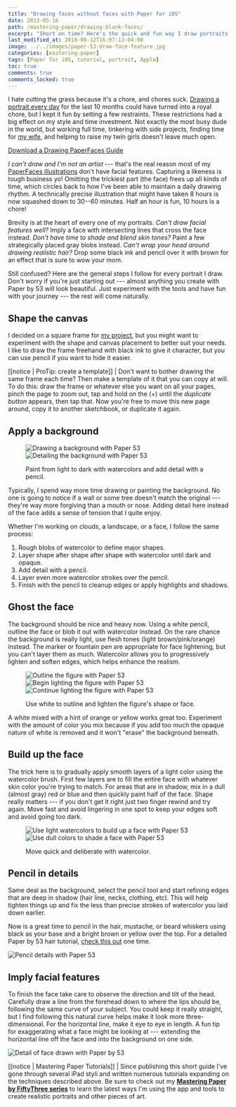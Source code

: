 ```yaml
---
title: "Drawing faces without faces with Paper for iOS"
date: 2013-05-16
path: /mastering-paper/drawing-blank-faces/
excerpt: "Short on time? Here's the quick and fun way I draw portraits using Paper for iOS."
last_modified_at: 2019-09-12T16:07:13-04:00
image: ../../images/paper-53-draw-face-feature.jpg
categories: [mastering-paper]
tags: [Paper for iOS, tutorial, portrait, Apple]
toc: true
comments: true
comments_locked: true
---
```


I hate cutting the grass because it's a chore, and chores suck. [Drawing a portrait every day](/notes/paperfaces-ipad-portrait-project/) for the last 10 months could have turned into a royal chore, but I kept it fun by setting a few restraints. These restrictions had a big effect on my style and time investment. Not exactly the most busy dude in the world, but working full time, tinkering with side projects, finding time for [my wife](https://2littlerosebuds.com/ "2 Little Rosebuds"), and helping to raise my twin girls doesn't leave much open.

[Download a Drawing PaperFaces Guide](../../images/paperfaces-portrait-cheatsheet.jpg)

*I can't draw and I'm not an artist* --- that's the real reason most of my [PaperFaces illustrations](/paperfaces/) don't have facial features. Capturing a likeness is tough business yo! Omitting the trickiest part (the face) frees up all kinds of time, which circles back to how I've been able to maintain a daily drawing rhythm. A technically precise illustration that might have taken 8 hours is now squashed down to 30--60 minutes. Half an hour is fun, 10 hours is a chore!

Brevity is at the heart of every one of my portraits. *Can't draw facial features well?* Imply a face with intersecting lines that cross the face instead. *Don't have time to shade and blend skin tones?* Paint a few strategically placed gray blobs instead. *Can't wrap your head around drawing realistic hair?* Drop some black ink and pencil over it with brown for an effect that is sure to wow your mom.

Still confused? Here are the general steps I follow for every portrait I draw. Don't worry if you're just starting out --- almost anything you create with Paper by 53 will look beautiful. Just experiment with the tools and have fun with your journey --- the rest will come naturally.

## Shape the canvas

I decided on a square frame for [my project](/paperfaces/ "PaperFaces iPad Portrait Project"), but you might want to experiment with the shape and canvas placement to better suit your needs. I like to draw the frame freehand with black ink to give it character, but you can use pencil if you want to hide it easier.

[[notice | ProTip: create a template]]
| Don't want to bother drawing the same frame each time? Then make a template of it that you can copy at will. To do this: draw the frame or whatever else you want on all your pages, pinch the page to zoom out, tap and hold on the (+) until the *duplicate button* appears, then tap that. Now you're free to move this new page around, copy it to another sketchbook, or duplicate it again.

## Apply a background

<figure class="2-column">
  <img alt="Drawing a background with Paper 53" src="../../images/paper-53-draw-background-lg.jpg">
  <img alt="Detailing the background with Paper 53" src="../../images/paper-53-detail-background-lg.jpg">
  <figcaption><p>Paint from light to dark with watercolors and add detail with a pencil.</p></figcaption>
</figure>

Typically, I spend way more time drawing or painting the background. No one is going to notice if a wall or some tree doesn't match the original --- they're way more forgiving than a mouth or nose. Adding detail here instead of the face adds a sense of tension that I quite enjoy.

Whether I'm working on clouds, a landscape, or a face, I follow the same process:

1. Rough blobs of watercolor to define major shapes.
2. Layer shape after shape after shape with watercolor until dark and opaque.
3. Add detail with a pencil.
4. Layer even more watercolor strokes over the pencil.
5. Finish with the pencil to cleanup edges or apply highlights and shadows.

## Ghost the face

The background should be nice and heavy now. Using a white pencil, outline the face or blob it out with watercolor instead. On the rare chance the background is really light, use flesh tones (light brown/pink/orange) instead. The marker or fountain pen are appropriate for face lightening, but you can't layer them as much. Watercolor allows you to progressively lighten and soften edges, which helps enhance the realism.

<figure class="3-column">
  <img alt="Outline the figure with Paper 53" src="../../images/paper-53-pencil-outline-figure-lg.jpg">
  <img alt="Begin lighting the figure with Paper 53" src="../../images/paper-53-lighten-figure-1-lg.jpg">
  <img alt="Continue lighting the figure with Paper 53" src="../../images/paper-53-lighten-figure-2-lg.jpg">
  <figcaption><p>Use white to outline and lighten the figure's shape or face.</p></figcaption>
</figure>

A white mixed with a hint of orange or yellow works great too. Experiment with the amount of color you mix because if you add too much the opaque nature of white is removed and it won't "erase" the background beneath.

## Build up the face

The trick here is to gradually apply smooth layers of a light color using the watercolor brush. First few layers are to fill the entire face with whatever skin color you're trying to match. For areas that are in shadow, mix in a dull (almost gray) red or blue and then quickly paint half of the face. Shape really matters --- if you don't get it right just two finger rewind and try again. Move fast and avoid lingering in one spot to keep your edges soft and avoid going too dark.

<figure class="2-column">
  <img alt="Use light watercolors to build up a face with Paper 53" src="../../images/paper-53-build-face-watercolor-1-lg.jpg">
  <img alt="Use dull colors to shade a face with Paper 53" src="../../images/paper-53-build-face-watercolor-2-lg.jpg">
  <figcaption><p>Move quick and deliberate with watercolor.</p></figcaption>
</figure>

## Pencil in details

Same deal as the background, select the pencil tool and start refining edges that are deep in shadow (hair line, necks, clothing, etc). This will help tighten things up and fix the less than precise strokes of watercolor you laid down earlier. 

Now is a great time to pencil in the hair, mustache, or beard whiskers using black as your base and a bright brown or yellow over the top. For a detailed Paper by 53 hair tutorial, [check this out](/mastering-paper/drawing-hair/) one time.

![Pencil details with Paper 53](../../images/paper-53-pencil-detail-face-1-lg.jpg)

## Imply facial features

To finish the face take care to observe the direction and tilt of the head. Carefully draw a line from the forehead down to where the lips should be, following the same curve of your subject. You could keep it really straight, but I find following this natural curve helps make it look more three-dimensional. For the horizontal line, make it eye to eye in length. A fun tip for exaggerating what a face might be looking at --- extending the horizontal line off the face and into the background on one side.

![Detail of face drawn with Paper by 53](../../images/paper-53-face-cross-lg.jpg)

[[notice | Mastering Paper Tutorials]]
| Since publishing this short guide I've gone through several iPad styli and written numerous tutorials expanding on the techniques described above. Be sure to check out my [**Mastering Paper by FiftyThree series**](/mastering-paper/) to learn the latest ways I'm using the app and tools to create realistic portraits and other pieces of art. 
